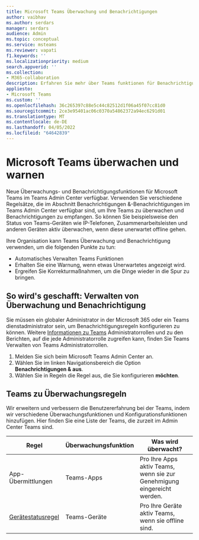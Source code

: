 ```yaml
---
title: Microsoft Teams Überwachung und Benachrichtigungen
author: vaibhav
ms.author: serdars
manager: serdars
audience: Admin
ms.topic: conceptual
ms.service: msteams
ms.reviewer: vapati
f1.keywords: ''
ms.localizationpriority: medium
search.appverid: ''
ms.collection:
- M365-collaboration
description: Erfahren Sie mehr über Teams funktionen für Benachrichtigungen und Benachrichtigungen, die im Microsoft Teams Admin Center verfügbar sind.
appliesto:
- Microsoft Teams
ms.custom: ''
ms.openlocfilehash: 36c265397c88e5c44c82512d1f06a45f07cc81d0
ms.sourcegitcommit: 2ce3e95401ac06c0370a54862372a94ec6291d01
ms.translationtype: MT
ms.contentlocale: de-DE
ms.lasthandoff: 04/05/2022
ms.locfileid: "64642839"
---
```

# <a name="microsoft-teams-monitoring-and-alerting"></a>Microsoft Teams überwachen und warnen

Neue Überwachungs- und Benachrichtigungsfunktionen für Microsoft Teams im Teams Admin Center verfügbar. Verwenden Sie verschiedene Regelsätze, die im  Abschnitt Benachrichtigungen &-Benachrichtigungen im Teams Admin Center verfügbar sind, um Ihre Teams zu überwachen und Benachrichtigungen zu empfangen. So können Sie beispielsweise den Status von Teams-Geräten wie IP-Telefonen, Zusammenarbeitsleisten und anderen Geräten aktiv überwachen, wenn diese unerwartet offline gehen.  

Ihre Organisation kann Teams Überwachung und Benachrichtigung verwenden, um die folgenden Punkte zu tun:

- Automatisches Verwalten Teams Funktionen
- Erhalten Sie eine Warnung, wenn etwas Unerwartetes angezeigt wird.
- Ergreifen Sie Korrekturmaßnahmen, um die Dinge wieder in die Spur zu bringen.

## <a name="how-to-manage-monitoring-and-alerting"></a>So wird's geschafft: Verwalten von Überwachung und Benachrichtigung

 Sie müssen ein globaler Administrator in der Microsoft 365 oder ein Teams dienstadministrator sein, um Benachrichtigungsregeln konfigurieren zu können. Weitere [Informationen zu Teams](../using-admin-roles.md) Administratorrollen und zu den Berichten, auf die jede Administratorrolle zugreifen kann, finden Sie Teams Verwalten von Teams Administratorrollen.

1. Melden Sie sich beim Microsoft Teams Admin Center an.
2. Wählen Sie im linken Navigationsbereich die Option **Benachrichtigungen & aus**.
3. Wählen Sie in Regeln die Regel aus, die Sie konfigurieren **möchten**.

## <a name="teams-monitoring-rules-reference"></a>Teams zu Überwachungsregeln

Wir erweitern und verbessern die Benutzererfahrung bei der Teams, indem wir verschiedene Überwachungsfunktionen und Konfigurationsfunktionen hinzufügen. Hier finden Sie eine Liste der Teams, die zurzeit im Admin Center Teams sind.


|Regel  |Überwachungsfunktion|Was wird überwacht? |
|---------|---------|---------|
|App-Übermittlungen  |Teams-Apps | Pro Ihre Apps aktiv Teams, wenn sie zur Genehmigung eingereicht werden.|
|[Gerätestatusregel](device-health-status.md)  |Teams-Geräte | Pro Ihre Geräte aktiv Teams, wenn sie offline sind.|
